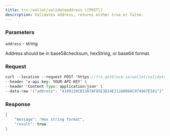 ```yaml
---
title: trx:/wallet/validateaddress \[POST\]
description: Validates address, returns either true or false.
---
```


### Parameters


`address` - string

Address should be in base58checksum, hexString, or base64 format.

### Request

``` java
curl --location --request POST 'https://trx.getblock.io/wallet/validateaddress' \
--header 'x-api-key: YOUR-API-KEY' \
--header 'Content-Type: application/json' \
--data-raw '{"address": "4189139CB1387AF85E3D24E212A008AC974967E561"}'
```

###  Response

``` java
{
    "message": "Hex string format",
    "result": true
}
```


